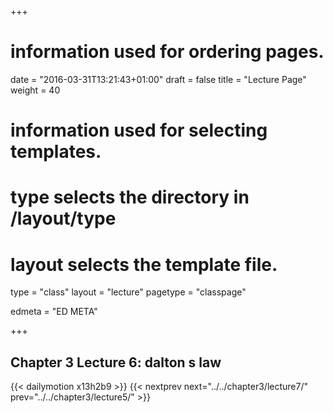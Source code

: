 +++
# information used for ordering pages.
date = "2016-03-31T13:21:43+01:00"
draft = false
title = "Lecture Page"
weight = 40

# information used for selecting templates.
# type selects the directory in /layout/type
# layout selects the template file.

type   = "class"
layout = "lecture"
pagetype = "classpage"





edmeta = "ED META"

+++
## Chapter 3 Lecture 6: dalton s law
{{< dailymotion x13h2b9 >}}
{{< nextprev next="../../chapter3/lecture7/"     prev="../../chapter3/lecture5/"  >}}

